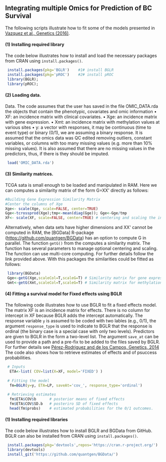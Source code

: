 ## Integrating multiple Omics for Prediction of BC Survival
The following scripts illustrate how to fit some of the models presented in [Vazquez et al., Genetics (2016)]().

#### (1) Installing required library
The code below illustrates how to install and load the necessary packages from CRAN using `install.packages()`.
```R
 install.packages(pkg='BGLR')    #1# install BGLR
 install.packages(pkg='pROC')    #2# install pROC
 library(BGLR); 
 library(pROC);
 ```   

#### (2) Loading data.
Data. The code assumes that the user has saved in the file OMIC_DATA.rda the objects that contain the phenotypic, covariates and omic information
•	XF: an incidence matrix with clinical covariates.
•	Xge: an incidence matrix with gene expression. 
•	Xmt: an incidence matrix with methylation values at various sites
•	y: a vector with responses, it may be continuous (time to event type) or binary (0/1), we are assuming a binary response.
It is assumed that the omics data was QC edited removing outliers, constant variables, or columns with too many missing values (e.g. more than 10% missing values). It is also assumed that there are no missing values in the predictors, thus, if there is they should be imputed. 
```R
 load('OMIC_DATA.rda')
 ```   
 
#### (3) Similarity matrices.
 TCGA sata is small enough to be loaded and manipulated in RAM. Here we can computes a similarity matrix of the form G=XX' directly as follows:
 ```R 
 #Building Gene Expression Similarity Matrix
#Center the columns of Xge
 Xge<- scale(Xge, scale=FALSE, center=TRUE)
 Gge<-tcrossprod(Xge);tmp<-mean(diag(Gge)); Gge<-Gge/tmp
 XF<- scale(XF, scale=FALSE, center=TRUE) # centering and scaling the incidence matrix for fixed effects.
```
 
Alternatively, when data sets have higher dimensions and XX' cannot be computed in RAM, the [BGData] R-package  (https://github.com/quantgen/BGData) has an option to compute G in parallel. The function `getG()` from the  computes a similarity matrix. The function has several parameters to manage optional centering and scaling. The function can use multi-core computing. For further details follow the link provided above. With this packages the similarities could be fitted as follows:
```R
 library(BGData)
 Gge<-getG(Xge,scaleCol=T,scaleG=T) # Similarity matrix for gene expression.
 Gmt<-getG(Xmt,scaleCol=T,scaleG=T) # Similarity matrix for methylation. 
```

#### (4)  Fitting a survival model for Fixed effects using BGLR
The following code illustrates how to use BGLR to fit a fixed effects model. The matrix XF is an incidence matrix for effects. There is no column for intercept in XF because BGLR adds the intercept automatically. The response variable `y` is assumed to be coded with two lables (e.g., 0/1), the argument `response_type` is used to indicate to BGLR that the response is ordinal (the binary case is a special case with only two levels). Predictors are given to BGLR in the form a two-level list. The argument `save_at` can be used to provide a path and a pre-fix to be added to the files saved by BGLR. For further details see [Pérez-Rodriguez and de los Campos, Genetics, 2014](http://www.genetics.org/content/genetics/198/2/483.full.pdf) The code also shows how to retrieve estimates of effects and of psuccess probabilities.

```R
 # Inputs
  ETA<-list( COV=list(X=XF, model='FIXED') )
 
 # Fitting the model
  fm=BGLR(y=y, ETA=LP, saveAt='cov_', response_type='ordinal')
 
 # Retrieving estimates
  fm$ETA$COV$b      # posterior means of fixed effects
  fm$ETA$COV$SD.b   # posteriro SD of fixed effects
  head(fm$probs)    # estimated probabilities for the 0/1 outcomes.
```

#### (1) Installing required libraries


The code below illustrates how to install BGLR and BGData from GitHub. BGLR can also be installed from CRAN using `install.packages()`.

```R
 install.packages(pkg='devtools',repos='https://cran.r-project.org/')    #1# install devtools
 library(devtools)                                                       #2# load the library
 install_git('https://github.com/quantgen/BGData/')                      #4# install BGLR from GitHub
```   
